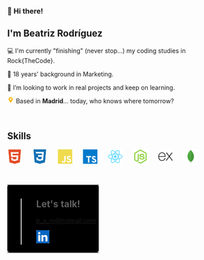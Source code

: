 ### 👋 Hi there!  
<p></p> 

## I'm Beatriz Rodríguez  

<p></p> 

💻 I'm currently "finishing" (never stop...) my coding studies in Rock{TheCode}.   

💼 18 years' background in Marketing.  

🚀 I’m looking to work in real projects and keep on learning.  

<img src="./assets/emoji-ubicacion.png" alt="MongoDB" width="16px"> Based in **Madrid**... today, who knows where tomorrow?

<br />  

## Skills
<p></p>
<div>
<img src="./assets/html5.svg" alt="HTML5" width="34px" style="margin-right:20px">
<img src="./assets/css3.svg" alt="CSS3" width="34px" style="margin-right:20px">
<img src="./assets/javascript.svg" alt="JavaScript" width="34px" style="margin-right:20px">
<img src="./assets/typescript.svg" alt="TypeScript" width="34px" style="margin-right:20px">
<img src="./assets/react.svg" alt="React" width="34px" style="margin-right:20px" style="margin-right:20px">
<img src="./assets/nodejs.svg" alt="NodeJS" width="34px" style="margin-right:20px">
<img src="./assets/express.svg" alt="Express" width="34px" style="margin-right:20px">
<img src="./assets/mongodb.svg" alt="MongoDB" width="34px">  
<div>
<p></p>
<br />


<table>
<tr>
<td bgcolor = # 7FFFD4 style="border-radius:3%"> 

><div style="margin-left:20px"> 
><p></p>  
> 
>## Let's talk!                                                                                
>b_a_ro@hotmail.com
>
><a href="https://www.linkedin.com/in/beatrizrodriguezmaya/"><img src="./assets/linkedin.svg" alt="LinkedIn" width="30px"></a>      
><p></p>
></div>
</td> 
</tr> 
</table >

